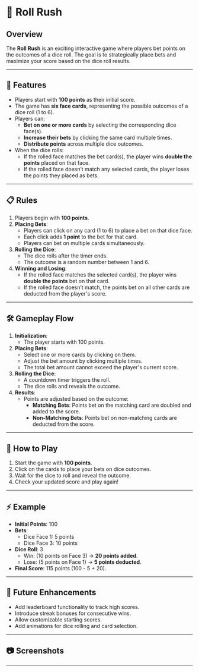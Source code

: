 # 🎲 Roll Rush

## Overview
The **Roll Rush** is an exciting interactive game where players bet points on the outcomes of a dice roll. The goal is to strategically place bets and maximize your score based on the dice roll results.

---

## 🎯 Features
- Players start with **100 points** as their initial score.
- The game has **six face cards**, representing the possible outcomes of a dice roll (1 to 6).
- Players can:
  - **Bet on one or more cards** by selecting the corresponding dice face(s).
  - **Increase their bets** by clicking the same card multiple times.
  - **Distribute points** across multiple dice outcomes.
- When the dice rolls:
  - If the rolled face matches the bet card(s), the player wins **double the points** placed on that face.
  - If the rolled face doesn’t match any selected cards, the player loses the points they placed as bets.

---

## 📋 Rules
1. Players begin with **100 points**.
2. **Placing Bets**:
   - Players can click on any card (1 to 6) to place a bet on that dice face.
   - Each click adds **1 point** to the bet for that card.
   - Players can bet on multiple cards simultaneously.
3. **Rolling the Dice**:
   - The dice rolls after the timer ends.
   - The outcome is a random number between 1 and 6.
4. **Winning and Losing**:
   - If the rolled face matches the selected card(s), the player wins **double the points** bet on that card.
   - If the rolled face doesn’t match, the points bet on all other cards are deducted from the player's score.

---

## 🛠️ Gameplay Flow
1. **Initialization**:
   - The player starts with 100 points.
2. **Placing Bets**:
   - Select one or more cards by clicking on them.
   - Adjust the bet amount by clicking multiple times.
   - The total bet amount cannot exceed the player's current score.
3. **Rolling the Dice**:
   - A countdown timer triggers the roll.
   - The dice rolls and reveals the outcome.
4. **Results**:
   - Points are adjusted based on the outcome:
     - **Matching Bets**: Points bet on the matching card are doubled and added to the score.
     - **Non-Matching Bets**: Points bet on non-matching cards are deducted from the score.

---

## 🚀 How to Play
1. Start the game with **100 points**.
2. Click on the cards to place your bets on dice outcomes.
4. Wait for the dice to roll and reveal the outcome.
5. Check your updated score and play again!

---

## ⚡ Example
- **Initial Points**: 100
- **Bets**:
  - Dice Face 1: 5 points
  - Dice Face 3: 10 points
- **Dice Roll**: 3
  - Win: (10 points on Face 3) → **20 points added**.
  - Lose: (5 points on Face 1) → **5 points deducted**.
- **Final Score**: 115 points (100 - 5 + 20).

---

## 🧩 Future Enhancements
- Add leaderboard functionality to track high scores.
- Introduce streak bonuses for consecutive wins.
- Allow customizable starting scores.
- Add animations for dice rolling and card selection.

---

## 📷 Screenshots
<!-- _Add screenshots of the gameplay interface._ -->

---
